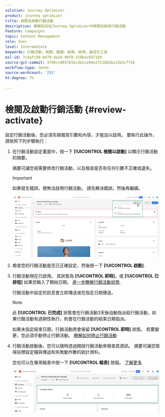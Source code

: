```yaml
---
solution: Journey Optimizer
product: journey optimizer
title: 檢閱及啟動行銷活動
description: 瞭解如何在Journey Optimizer中檢閱及啟用行銷活動
Feature: Campaigns
topic: Content Management
role: User
level: Intermediate
keywords: 行銷活動，檢閱，驗證，啟用，啟用，最佳化工具
exl-id: 7c4afc98-0d79-4e26-90f8-558bac037169
source-git-commit: 3f96cc0037b5bcdb2ce94e2721b02ba13b3cff36
workflow-type: tm+mt
source-wordcount: '252'
ht-degree: 7%

---
```


# 檢閱及啟動行銷活動 {#review-activate}

設定行銷活動後，您必須先檢閱其引數和內容，才能加以啟用。 要執行此操作，請依照下列步驟執行：

1. 在行銷活動設定畫面中，按一下 **[!UICONTROL 檢閱以啟動]** 以顯示行銷活動的摘要。

   摘要可讓您視需要修改行銷活動，以及檢查是否有任何引數不正確或遺失。

   >[!IMPORTANT]
   >
   >如果發生錯誤，便無法啟用行銷活動。 請先解決錯誤，然後再繼續。

   ![](assets/create-campaign-alerts.png)

1. 檢查您的行銷活動是否已正確設定，然後按一下 **[!UICONTROL 啟動]**.

1. 行銷活動現在已啟用。 其狀態為 **[!UICONTROL 即時]**，或 **[!UICONTROL 已排程]** 如果您輸入了開始日期。 [進一步瞭解行銷活動狀態](get-started-with-campaigns.md#statuses).

   行銷活動中設定的訊息會立即傳送或在指定日期傳送。

   >[!NOTE]
   >
   >此 **[!UICONTROL 已完成]** 狀態會在行銷活動3天後自動指派給行銷活動，如果行銷活動有週期性執行，則會在行銷活動的結束日期指派。
   >
   >如果未指定結束日期，行銷活動將會保留 **[!UICONTROL 即時]** 狀態。 若要變更，您必須手動停止行銷活動。 [瞭解如何停止行銷活動](modify-stop-campaign.md)

1. 行銷活動啟動後，您可以隨時透過開啟行銷活動來檢查其資訊。 摘要可讓您取得目標設定檔與傳送和失敗動作數的統計資料。

   您也可以在專用報表中按一下 **[!UICONTROL 報表]** 按鈕。 [了解更多](../reports/campaign-global-report.md)

   ![](assets/create-campaign-summary.png)
